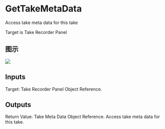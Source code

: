 # GetTakeMetaData

Access take meta data for this take

Target is Take Recorder Panel

## 图示

![]($-20221218-21102971.png)

## Inputs

Target: Take Recorder Panel Object Reference.  

## Outputs

Return Value: Take Meta Data Object Reference. Access take meta data for this take.

